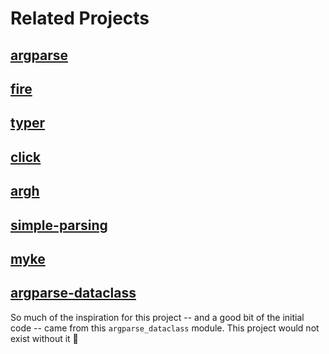 # Related Projects

## [argparse](https://docs.python.org/3/library/argparse.html)

## [fire](https://github.com/google/python-fire)

## [typer](https://github.com/tiangolo/typer)

## [click](https://github.com/pallets/click)

## [argh](https://github.com/neithere/argh)

## [simple-parsing](https://github.com/lebrice/SimpleParsing)

## [myke](https://github.com/fresh2dev/myke)

## [argparse-dataclass](https://github.com/mivade/argparse_dataclass)

So much of the inspiration for this project -- and a good bit of the initial code -- came from this `argparse_dataclass` module. This project would not exist without it :pray:

